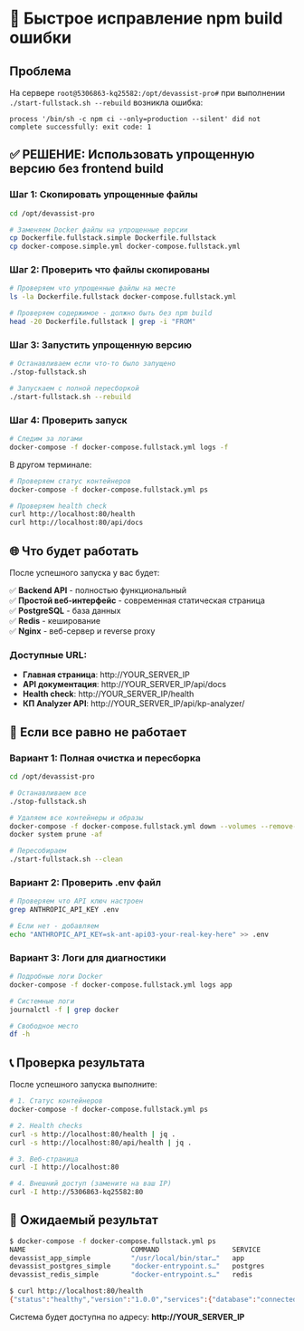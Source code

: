 # 🚨 Быстрое исправление npm build ошибки

## Проблема
На сервере `root@5306863-kq25582:/opt/devassist-pro#` при выполнении `./start-fullstack.sh --rebuild` возникла ошибка:
```
process '/bin/sh -c npm ci --only=production --silent' did not complete successfully: exit code: 1
```

## ✅ РЕШЕНИЕ: Использовать упрощенную версию без frontend build

### Шаг 1: Скопировать упрощенные файлы
```bash
cd /opt/devassist-pro

# Заменяем Docker файлы на упрощенные версии
cp Dockerfile.fullstack.simple Dockerfile.fullstack
cp docker-compose.simple.yml docker-compose.fullstack.yml
```

### Шаг 2: Проверить что файлы скопированы
```bash
# Проверяем что упрощенные файлы на месте
ls -la Dockerfile.fullstack docker-compose.fullstack.yml

# Проверяем содержимое - должно быть без npm build
head -20 Dockerfile.fullstack | grep -i "FROM"
```

### Шаг 3: Запустить упрощенную версию
```bash
# Останавливаем если что-то было запущено
./stop-fullstack.sh

# Запускаем с полной пересборкой
./start-fullstack.sh --rebuild
```

### Шаг 4: Проверить запуск
```bash
# Следим за логами
docker-compose -f docker-compose.fullstack.yml logs -f
```

В другом терминале:
```bash
# Проверяем статус контейнеров
docker-compose -f docker-compose.fullstack.yml ps

# Проверяем health check
curl http://localhost:80/health
curl http://localhost:80/api/docs
```

## 🌐 Что будет работать

После успешного запуска у вас будет:

✅ **Backend API** - полностью функциональный  
✅ **Простой веб-интерфейс** - современная статическая страница  
✅ **PostgreSQL** - база данных  
✅ **Redis** - кеширование  
✅ **Nginx** - веб-сервер и reverse proxy  

### Доступные URL:
- **Главная страница**: http://YOUR_SERVER_IP
- **API документация**: http://YOUR_SERVER_IP/api/docs  
- **Health check**: http://YOUR_SERVER_IP/health
- **КП Analyzer API**: http://YOUR_SERVER_IP/api/kp-analyzer/

## 🔄 Если все равно не работает

### Вариант 1: Полная очистка и пересборка
```bash
cd /opt/devassist-pro

# Останавливаем все
./stop-fullstack.sh

# Удаляем все контейнеры и образы
docker-compose -f docker-compose.fullstack.yml down --volumes --remove-orphans
docker system prune -af

# Пересобираем
./start-fullstack.sh --clean
```

### Вариант 2: Проверить .env файл
```bash
# Проверяем что API ключ настроен
grep ANTHROPIC_API_KEY .env

# Если нет - добавляем
echo "ANTHROPIC_API_KEY=sk-ant-api03-your-real-key-here" >> .env
```

### Вариант 3: Логи для диагностики
```bash
# Подробные логи Docker
docker-compose -f docker-compose.fullstack.yml logs app

# Системные логи
journalctl -f | grep docker

# Свободное место
df -h
```

## 📞 Проверка результата

После успешного запуска выполните:

```bash
# 1. Статус контейнеров
docker-compose -f docker-compose.fullstack.yml ps

# 2. Health checks
curl -s http://localhost:80/health | jq .
curl -s http://localhost:80/api/health | jq .

# 3. Веб-страница
curl -I http://localhost:80

# 4. Внешний доступ (замените на ваш IP)
curl -I http://5306863-kq25582:80
```

## 🎯 Ожидаемый результат

```bash
$ docker-compose -f docker-compose.fullstack.yml ps
NAME                          COMMAND                  SERVICE             STATUS              PORTS
devassist_app_simple          "/usr/local/bin/star…"   app                 running (healthy)   0.0.0.0:80->80/tcp
devassist_postgres_simple     "docker-entrypoint.s…"   postgres            running (healthy)   0.0.0.0:5432->5432/tcp
devassist_redis_simple        "docker-entrypoint.s…"   redis               running (healthy)   0.0.0.0:6379->6379/tcp
```

```bash
$ curl http://localhost:80/health
{"status":"healthy","version":"1.0.0","services":{"database":"connected","redis":"connected"}}
```

Система будет доступна по адресу: **http://YOUR_SERVER_IP**